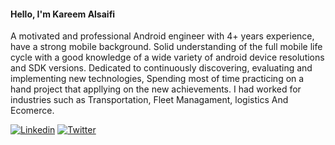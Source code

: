 
#### Hello, I'm Kareem Alsaifi 

A motivated and professional Android engineer with 4+ years experience, have a strong mobile background. Solid understanding of the full mobile life cycle with a good knowledge of a wide variety of android device resolutions and SDK versions. Dedicated to continuously discovering, evaluating and implementing new technologies, Spending most of time practicing on a hand project that appllying on the new achievements.
I had worked for industries such as Transportation, Fleet Managament, logistics And Ecomerce.

[![Linkedin](https://img.shields.io/badge/-linkedin-grey?logo=linkedin)](https://www.linkedin.com/in/alsaifi/)
[![Twitter](https://img.shields.io/badge/-twitter-grey?logo=twitter)](https://twitter.com/Siifiii)


